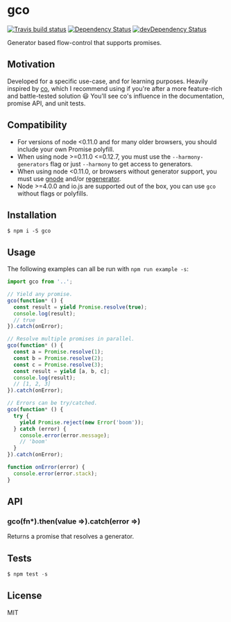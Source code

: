 # gco

[![Travis build status](http://img.shields.io/travis/tanem/gco.svg?style=flat)](https://travis-ci.org/tanem/gco)
[![Dependency Status](https://david-dm.org/tanem/gco.svg)](https://david-dm.org/tanem/gco)
[![devDependency Status](https://david-dm.org/tanem/gco/dev-status.svg)](https://david-dm.org/tanem/gco#info=devDependencies)

Generator based flow-control that supports promises.

## Motivation

Developed for a specific use-case, and for learning purposes. Heavily inspired by [co](https://github.com/tj/co), which I recommend using if you're after a more feature-rich and battle-tested solution :smiley: You'll see co's influence in the documentation, promise API, and unit tests.

## Compatibility

- For versions of node <0.11.0 and for many older browsers, you should include your own Promise polyfill.
- When using node >=0.11.0 <=0.12.7, you must use the `--harmony-generators` flag or just `--harmony` to get access to generators.
- When using node <0.11.0, or browsers without generator support, you must use [gnode](https://github.com/TooTallNate/gnode) and/or [regenerator](https://github.com/facebook/regenerator).
- Node >=4.0.0 and io.js are supported out of the box, you can use `gco` without flags or polyfills.

## Installation

```
$ npm i -S gco
```

## Usage

The following examples can all be run with `npm run example -s`:

```js
import gco from '..';

// Yield any promise.
gco(function* () {
  const result = yield Promise.resolve(true);
  console.log(result);
  // true
}).catch(onError);

// Resolve multiple promises in parallel.
gco(function* () {
  const a = Promise.resolve(1);
  const b = Promise.resolve(2);
  const c = Promise.resolve(3);
  const result = yield [a, b, c];
  console.log(result);
  // [1, 2, 3]
}).catch(onError);

// Errors can be try/catched.
gco(function* () {
  try {
    yield Promise.reject(new Error('boom'));
  } catch (error) {
    console.error(error.message);
    // 'boom'
  }
}).catch(onError);

function onError(error) {
  console.error(error.stack);
}
```

## API

### gco(fn*).then(value =>).catch(error =>)

Returns a promise that resolves a generator.

## Tests

```js
$ npm test -s
```

## License

MIT
